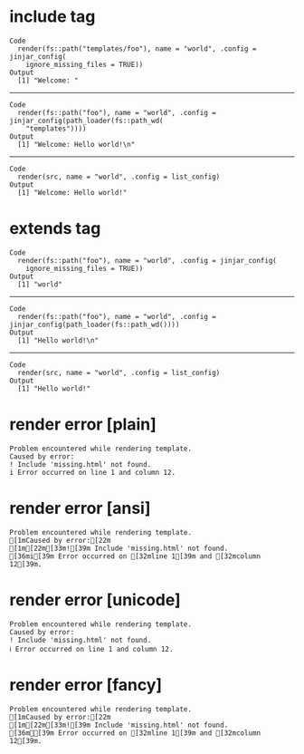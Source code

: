 # include tag

    Code
      render(fs::path("templates/foo"), name = "world", .config = jinjar_config(
        ignore_missing_files = TRUE))
    Output
      [1] "Welcome: "

---

    Code
      render(fs::path("foo"), name = "world", .config = jinjar_config(path_loader(fs::path_wd(
        "templates"))))
    Output
      [1] "Welcome: Hello world!\n"

---

    Code
      render(src, name = "world", .config = list_config)
    Output
      [1] "Welcome: Hello world!"

# extends tag

    Code
      render(fs::path("foo"), name = "world", .config = jinjar_config(
        ignore_missing_files = TRUE))
    Output
      [1] "world"

---

    Code
      render(fs::path("foo"), name = "world", .config = jinjar_config(path_loader(fs::path_wd())))
    Output
      [1] "Hello world!\n"

---

    Code
      render(src, name = "world", .config = list_config)
    Output
      [1] "Hello world!"

# render error [plain]

    Problem encountered while rendering template.
    Caused by error:
    ! Include 'missing.html' not found.
    i Error occurred on line 1 and column 12.

# render error [ansi]

    Problem encountered while rendering template.
    [1mCaused by error:[22m
    [1m[22m[33m![39m Include 'missing.html' not found.
    [36mi[39m Error occurred on [32mline 1[39m and [32mcolumn 12[39m.

# render error [unicode]

    Problem encountered while rendering template.
    Caused by error:
    ! Include 'missing.html' not found.
    ℹ Error occurred on line 1 and column 12.

# render error [fancy]

    Problem encountered while rendering template.
    [1mCaused by error:[22m
    [1m[22m[33m![39m Include 'missing.html' not found.
    [36mℹ[39m Error occurred on [32mline 1[39m and [32mcolumn 12[39m.

